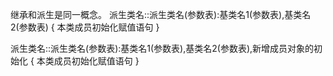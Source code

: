 继承和派生是同一概念。
派生类名::派生类名(参数表):基类名1(参数表),基类名2(参数表)
{
	本类成员初始化赋值语句
}

派生类名::派生类名(参数表):基类名1(参数表),基类名2(参数表),新增成员对象的初始化
{
	本类成员初始化赋值语句
}
